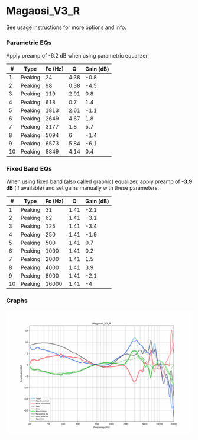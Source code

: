 # Magaosi_V3_R
See [usage instructions](https://github.com/jaakkopasanen/AutoEq#usage) for more options and info.

### Parametric EQs
Apply preamp of -6.2 dB when using parametric equalizer.

|   # | Type    |   Fc (Hz) |    Q |   Gain (dB) |
|-----|---------|-----------|------|-------------|
|   1 | Peaking |        24 | 4.38 |        -0.8 |
|   2 | Peaking |        98 | 0.38 |        -4.5 |
|   3 | Peaking |       119 | 2.91 |         0.8 |
|   4 | Peaking |       618 | 0.7  |         1.4 |
|   5 | Peaking |      1813 | 2.61 |        -1.1 |
|   6 | Peaking |      2649 | 4.67 |         1.8 |
|   7 | Peaking |      3177 | 1.8  |         5.7 |
|   8 | Peaking |      5094 | 6    |        -1.4 |
|   9 | Peaking |      6573 | 5.84 |        -6.1 |
|  10 | Peaking |      8849 | 4.14 |         0.4 |

### Fixed Band EQs
When using fixed band (also called graphic) equalizer, apply preamp of **-3.9 dB** (if available) and set gains manually with these parameters.

|   # | Type    |   Fc (Hz) |    Q |   Gain (dB) |
|-----|---------|-----------|------|-------------|
|   1 | Peaking |        31 | 1.41 |        -2.1 |
|   2 | Peaking |        62 | 1.41 |        -3.1 |
|   3 | Peaking |       125 | 1.41 |        -3.4 |
|   4 | Peaking |       250 | 1.41 |        -1.9 |
|   5 | Peaking |       500 | 1.41 |         0.7 |
|   6 | Peaking |      1000 | 1.41 |         0.2 |
|   7 | Peaking |      2000 | 1.41 |         1.5 |
|   8 | Peaking |      4000 | 1.41 |         3.9 |
|   9 | Peaking |      8000 | 1.41 |        -2.1 |
|  10 | Peaking |     16000 | 1.41 |        -4   |

### Graphs
![](./Magaosi_V3_R.png)
